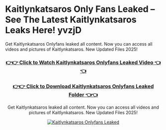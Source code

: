 # Kaitlynkatsaros Only Fans Leaked – See The Latest Kaitlynkatsaros Leaks Here! yvzjD

Get Kaitlynkatsaros Onlyfans leaked all content. Now you can access all videos and pictures of Kaitlynkatsaros. New Updated Files 2025!  
<div align="center">
  
### [👉👉 Click to Watch Kaitlynkatsaros Onlyfans Leaked Video 👈👈](https://links2leaks.com/kaitlynkatsaros)  
### [👉👉 Click to Download Kaitlynkatsaros Onlyfans Leaked Folder 👈👈](https://links2leaks.com/kaitlynkatsaros)  

Get Kaitlynkatsaros leaked all content. Now you can access all videos and pictures of Kaitlynkatsaros. New Updated Files 2025!  

[![Kaitlynkatsaros Onlyfans Leaked](https://i.ibb.co/93hzkbrt/l2l.gif)](https://links2leaks.com/kaitlynkatsaros)  

</div>

